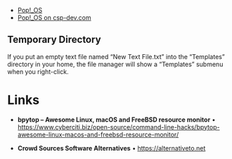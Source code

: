 - [Pop!_OS](../../Linux/Pop!_OS/Pop!_OS.md)
- [Pop!_OS on csp-dev.com](http://www.curtshellerpublication.com/pop_os)

## Temporary Directory
If you put an empty text file named “New Text File.txt” into the “Templates” directory in your home, the file manager will show a “Templates” submenu when you right-click.


# Links

- **bpytop – Awesome Linux, macOS and FreeBSD resource monitor** • https://www.cyberciti.biz/open-source/command-line-hacks/bpytop-awesome-linux-macos-and-freebsd-resource-monitor/


- **Crowd Sources Software Alternatives** • https://alternativeto.net
